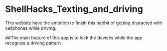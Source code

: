 # ShellHacks_Texting_and_driving

This website have the ambition to finish this habbit of getting distracted with cellphones while driving.

##The main feature of this app is to lock the devices while the app recognize a driving pattern.

